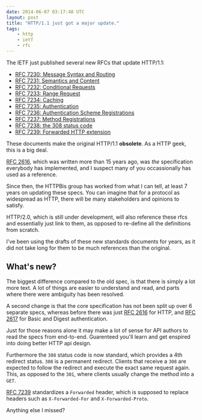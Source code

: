 ```yaml
---
date: 2014-06-07 03:17:48 UTC
layout: post
title: "HTTP/1.1 just got a major update."
tags:
    - http
    - ietf
    - rfc
---
```


The IETF just published several new RFCs that update HTTP/1.1:

* [RFC 7230: Message Syntax and Routing][1]
* [RFC 7231: Semantics and Content][2]
* [RFC 7232: Conditional Requests][3]
* [RFC 7233: Range Request][4]
* [RFC 7234: Caching][5]
* [RFC 7235: Authentication][6]
* [RFC 7236: Authentication Scheme Registrations][7]
* [RFC 7237: Method Registrations][8]
* [RFC 7238: the 308 status code][9]
* [RFC 7239: Forwarded HTTP extension][10]

These documents make the original HTTP/1.1 **obsolete**. As a HTTP geek, this
is a big deal.

[RFC 2616][11], which was written more than 15 years ago, was _the_
specification everybody has implemented, and I suspect many of you
occassionally has used as a reference.

Since then, the HTTPBis group has worked from what I can tell, at least 7
years on updating these specs. You can imagine that for a protocol as
widespread as HTTP, there will be many stakeholders and opinions to satisfy.

HTTP/2.0, which is still under development, will also reference these rfcs
and essentially just link to them, as opposed to re-define all the definitions
from scratch.

I've been using the drafts of these new standards documents for years, as it
did not take long for them to be much references than the original.


What's new?
-----------

The biggest difference compared to the old spec, is that there is simply a lot
more text. A lot of things are easier to understand and read, and parts where
there were ambiguity has been resolved.

A second change is that the core specification has not been split up over 6
separate specs, whereas before there was just [RFC 2616][11] for HTTP, and
[RFC 2617][12] for Basic and Digest authentication.

Just for those reasons alone it may make a lot of sense for API authors to
read the specs from end-to-end. Guarenteed you'll learn and get enspired into
doing better HTTP api design.

Furthermore the `308` status code is now standard, which provides a 4th
redirect status. `308` is a permanent redirect. Clients that receive a `308`
are expected to follow the redirect and execute the exact same request again.
This, as opposed to the `301`, where clients usually change the method into
a `GET`.

[RFC 7239][10] standardizes a `Forwarded` header, which is supposed to replace
headers such as `X-Forwarded-For` and `X-Forwarded-Proto`.

Anything else I missed?

[1]: http://tools.ietf.org/html/rfc7230
[2]: http://tools.ietf.org/html/rfc7231
[3]: http://tools.ietf.org/html/rfc7232
[4]: http://tools.ietf.org/html/rfc7233
[5]: http://tools.ietf.org/html/rfc7234
[6]: http://tools.ietf.org/html/rfc7235
[7]: http://tools.ietf.org/html/rfc7236
[8]: http://tools.ietf.org/html/rfc7237
[9]: http://tools.ietf.org/html/rfc7238
[10]: http://tools.ietf.org/html/rfc7239
[11]: http://tools.ietf.org/html/rfc2616
[12]: http://tools.ietf.org/html/rfc2617
